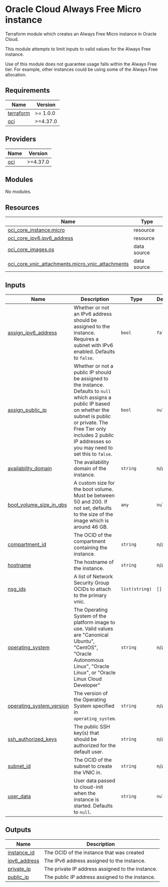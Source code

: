 # Oracle Cloud Always Free Micro instance

Terraform module which creates an Always Free Micro instance in Oracle Cloud.

This module attempts to limit inputs to valid values for the Always Free instance.

Use of this module does not guarantee usage falls within the Always Free tier. For example,
other instances could be using some of the Always Free allocation.

<!-- BEGINNING OF PRE-COMMIT-TERRAFORM DOCS HOOK -->
## Requirements

| Name | Version |
|------|---------|
| <a name="requirement_terraform"></a> [terraform](#requirement\_terraform) | >= 1.0.0 |
| <a name="requirement_oci"></a> [oci](#requirement\_oci) | >=4.37.0 |

## Providers

| Name | Version |
|------|---------|
| <a name="provider_oci"></a> [oci](#provider\_oci) | >=4.37.0 |

## Modules

No modules.

## Resources

| Name | Type |
|------|------|
| [oci_core_instance.micro](https://registry.terraform.io/providers/hashicorp/oci/latest/docs/resources/core_instance) | resource |
| [oci_core_ipv6.ipv6_address](https://registry.terraform.io/providers/hashicorp/oci/latest/docs/resources/core_ipv6) | resource |
| [oci_core_images.os](https://registry.terraform.io/providers/hashicorp/oci/latest/docs/data-sources/core_images) | data source |
| [oci_core_vnic_attachments.micro_vnic_attachments](https://registry.terraform.io/providers/hashicorp/oci/latest/docs/data-sources/core_vnic_attachments) | data source |

## Inputs

| Name | Description | Type | Default | Required |
|------|-------------|------|---------|:--------:|
| <a name="input_assign_ipv6_address"></a> [assign\_ipv6\_address](#input\_assign\_ipv6\_address) | Whether or not an IPv6 address should be assigned to the instance. Requires a subnet with IPv6 enabled. Defaults to `false`. | `bool` | `false` | no |
| <a name="input_assign_public_ip"></a> [assign\_public\_ip](#input\_assign\_public\_ip) | Whether or not a public IP should be assigned to the instance.  Defaults to `null` which assigns a public IP based on whether the subnet is public or private. The Free Tier only includes 2 public IP addresses so you may need to set this to `false`. | `bool` | `null` | no |
| <a name="input_availability_domain"></a> [availability\_domain](#input\_availability\_domain) | The availability domain of the instance. | `string` | n/a | yes |
| <a name="input_boot_volume_size_in_gbs"></a> [boot\_volume\_size\_in\_gbs](#input\_boot\_volume\_size\_in\_gbs) | A custom size for the boot volume. Must be between 50 and 200. If not set, defaults to the size of the image which is around 46 GB. | `any` | `null` | no |
| <a name="input_compartment_id"></a> [compartment\_id](#input\_compartment\_id) | The OCID of the compartment containing the instance. | `string` | n/a | yes |
| <a name="input_hostname"></a> [hostname](#input\_hostname) | The hostname of the instance. | `string` | n/a | yes |
| <a name="input_nsg_ids"></a> [nsg\_ids](#input\_nsg\_ids) | A list of Network Security Group OCIDs to attach to the primary vnic. | `list(string)` | `[]` | no |
| <a name="input_operating_system"></a> [operating\_system](#input\_operating\_system) | The Operating System of the platform image to use. Valid values are "Canonical Ubuntu", "CentOS", "Oracle Autonomous Linux", "Oracle Linux", or "Oracle Linux Cloud Developer" | `string` | n/a | yes |
| <a name="input_operating_system_version"></a> [operating\_system\_version](#input\_operating\_system\_version) | The version of the Operating System specified in `operating_system`. | `string` | n/a | yes |
| <a name="input_ssh_authorized_keys"></a> [ssh\_authorized\_keys](#input\_ssh\_authorized\_keys) | The public SSH key(s) that should be authorized for the default user. | `string` | n/a | yes |
| <a name="input_subnet_id"></a> [subnet\_id](#input\_subnet\_id) | The OCID of the subnet to create the VNIC in. | `string` | n/a | yes |
| <a name="input_user_data"></a> [user\_data](#input\_user\_data) | User data passed to cloud-init when the instance is started. Defaults to `null`. | `string` | `null` | no |

## Outputs

| Name | Description |
|------|-------------|
| <a name="output_instance_id"></a> [instance\_id](#output\_instance\_id) | The OCID of the instance that was created |
| <a name="output_ipv6_address"></a> [ipv6\_address](#output\_ipv6\_address) | The IPv6 address assigned to the instance. |
| <a name="output_private_ip"></a> [private\_ip](#output\_private\_ip) | The private IP address assigned to the instance. |
| <a name="output_public_ip"></a> [public\_ip](#output\_public\_ip) | The public IP address assigned to the instance. |
<!-- END OF PRE-COMMIT-TERRAFORM DOCS HOOK -->
